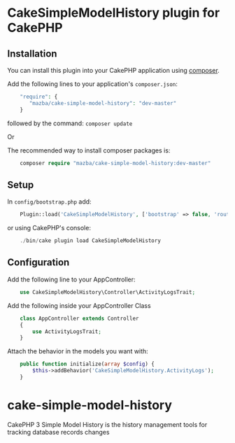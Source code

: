 # CakeSimpleModelHistory plugin for CakePHP		
		
## Installation		
		
You can install this plugin into your CakePHP application using [composer](http://getcomposer.org).
		
Add the following lines to your application's `composer.json`:

```php
    "require": {
       "mazba/cake-simple-model-history": "dev-master"
    }	
```
followed by the command:
`composer update`

Or

The recommended way to install composer packages is:		
		
```php		
    composer require "mazba/cake-simple-model-history:dev-master"	
```		



## Setup

In `config/bootstrap.php` add:

```php
    Plugin::load('CakeSimpleModelHistory', ['bootstrap' => false, 'routes' => true]);
```

or using CakePHP's console:

```php
    ./bin/cake plugin load CakeSimpleModelHistory
```


## Configuration

Add the following line to your AppController:

```php
    use CakeSimpleModelHistory\Controller\ActivityLogsTrait;
```

Add the following inside your AppController Class

```php
    class AppController extends Controller
    {
        use ActivityLogsTrait;
    }
```


Attach the behavior in the models you want with:

```php
    public function initialize(array $config) {
        $this->addBehavior('CakeSimpleModelHistory.ActivityLogs');
    }
```

# cake-simple-model-history		
CakePHP 3 Simple Model History is the history management tools for tracking database records changes